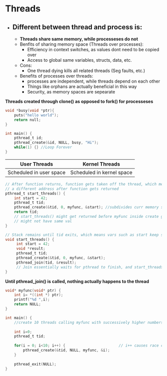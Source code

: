 # Threads
- ## Different between thread and process is:
    - __Threads share same memory, while processeses do not__
    - Benfits of sharing memory space (Threads over processes):
        - Efficiency in context switches, as values dont need to be copied over
        - Access to global same variables, structs, data, etc.
    - Cons:
        - One thread dying kills all related threads (Seg faults, etc.)
    - Benefits of processes over threads:
        - processes are independent, while threads depend on each other
        - Things like orphans are actually beneficial in this way
        - Security, as memory spaces are sepearate
        
__Threads created through clone() as opposed to fork() for processeses__

```c
void *busy(void *ptr){
    puts("hello world");
    return null;
}

int main() {
    pthread_t id;
    pthread_create(&id, NULL, busy, "Hi");
    while(1) {} //Loop Forever
} 
```

User Threads   |   Kernel Threads
--- | ---
Scheduled in user space   |   Scheduled in kernel space


```c
// After function returns, function gets taken off the thread, which means start might have 
// a different address after function gets returned
pthread_t start_threads() {
    int start = 42;
    pthread_t tid;
    pthread_create(&tid, 0, myfunc, &start); //subdivides curr memory space to create space for thread
    return tid;
    // start_threads() might get returned before myFunc inside create gets run, which means int start
    // might not have same val
}

// Stack remains until tid exits, which means vars such as start keep same address till end
void start_threads() {
     int start = 42;
     void *result;
     pthread_t tid;
     pthread_create(&tid, 0, myfunc, &start);
     pthread_join(tid, &result);
     // Join essentially waits for pthread to finish, and start_threads() does not return until that happens
}
```
__Until pthread_join() is called, nothing actually happens to the thread__

```c
void* myfunc(void* ptr) {
    int i= *((int *) ptr);
    printf("%d ",i);
    return NULL;
}

int main() {
    //create 10 threads calling myfunc with successively higher numbers
    
    int i=0;
    pthread_t tid;
    
    for(i = 0; i<10; i++) {                        // i++ causes race condition, so values actually arent printed in order
        pthread_create(&tid, NULL, myfunc, &i);
    }
    
    pthread_exit(NULL);
}

```


